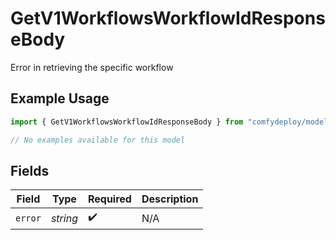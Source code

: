 # GetV1WorkflowsWorkflowIdResponseBody

Error in retrieving the specific workflow

## Example Usage

```typescript
import { GetV1WorkflowsWorkflowIdResponseBody } from "comfydeploy/models/errors";

// No examples available for this model
```

## Fields

| Field              | Type               | Required           | Description        |
| ------------------ | ------------------ | ------------------ | ------------------ |
| `error`            | *string*           | :heavy_check_mark: | N/A                |